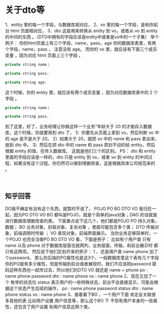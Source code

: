 # 关于dto等

1、entity 里的每一个字段，与数据库相对应，
2、vo 里的每一个字段，是和你前台 html 页面相对应，
3、dto 这是用来转换从 entity 到 vo，或者从 vo 到 entity 的中间的东西 。（DTO中拥有的字段应该是entity中或者是vo中的一个子集）
举个例子：
你的html页面上有三个字段，name，pass，age
你的数据库表里，有两个字段，name，pass ， 注意没有 age。
而你的 vo 里，就应该有下面三个成员变量 ，因为对应 html 页面上三个字段 。

```java
private string name；

private string pass; 

private string age;
```

这个时候，你的 entity 里，就应该有两个成员变量 ，因为对应数据库表中的 2 个字段 。

```java
private string name；

private string pass;
```

到了这里，好了，业务经理让你做这样一个业务“年龄大于 20 的才能存入数据库，这个时候，你就要用到 dto 了，
1）你要先从页面上拿到 vo，然后判断 vo 中的 age 是不是大于 20。
2）如果大于 20，就把 vo 中的 name 和 pass 拿出来，放到 dto 中。
3）然后在把 dto 中的 name 和 pass 原封不动的给 entity，然后根据 entity 的值，在传入数据库。
这就是他们三个的区别。
PS： dto 和 entity 里面的字段应该是一样的，dto 只是 entity 到 vo，或者 vo 到 entity 的中间过程，如果没有这个过程，你仍然可以做到增删改查，这是根据具体公司规范来的 。
​

​

## 知乎回答

DO我不确定有没有这个东西，就暂时不说了， POJO PO BO DTO VO 我归在一起，因为PO DTO VO BO 都叫是POJO，就是个简单的java对象；DAO 的话就是进行数据库增删改查的类。
下面重点说下这几个，他们都是POJO
PO 持久对象，数据；
BO 业务对象，封装对象、复杂对象 ，里面可能包含多个类；
DTO 传输对象，前端调用时传输 ；
VO 表现对象，前端界面展示。
当你业务足够简单时，一个POJO 也完全当做PO BO DTO VO 看，下面是例子：
比如有个用户类 只有 name 以及 phone
对于数据库层面也就两列，业务层面，传输，和前台展示时 都只有这两项。
然后说下他们区别开来的例子：
1 、还是用户类 name phone 加了个password。
那么你后端的PO属性也是这3个，一般数据库里这个表有几个字段你的PO就有多少属性，但是传输到前台或者展现时，我们不应该把password 密码这种东西也一起传过去，所以他们的DTO VO 就还是 name + phone
po : name phone password
dto : name phone
vo : name phone
2、现在又加了一个 枚举的状态位 status 表示用户的一些特殊状态，前台不会直接显示，可能会根据这个状态产生后续的操作，
po : name phone password status
dto : name phone status
vo : name phone
3、接着看下BO ，一个用户下面 肯定会关联很多其他的表
比如用户设置 用户信息等，那么这个BO 下 不但有用户本身的一些属性，还包含了用户设置 和用户信息这两个类。
​

​

​
